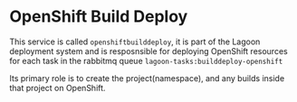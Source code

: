 # OpenShift Build Deploy

This service is called `openshiftbuilddeploy`, it is part of the Lagoon deployment system and is resposnsible for deploying OpenShift resources for each task in the rabbitmq queue `lagoon-tasks:builddeploy-openshift`

Its primary role is to create the project(namespace), and any builds inside that project on OpenShift.